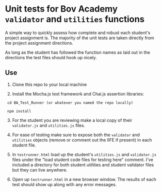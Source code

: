 # Unit tests for Bov Academy `validator` and `utilities` functions

A simple way to quickly assess how complete and robust each student's project assignment is. The majority of the unit tests are taken directly from the project assignment directions.

As long as the student has followed the function names as laid out in the directions the test files should hook up nicely.

## Use

1. Clone this repo to your local machine

2. Install the Mocha.js test framework and Chai.js assertion libraries:

  ```
   cd BA_Test_Runner (or whatever you named the repo locally)
   
   npm install
  ```

3. For the student you are reviewing make a local copy of their `validator.js` and `utilities.js` files. 

4. For ease of testing make sure to expose both the `validator` and `utilities` objects (remove or comment out the IIFE if present) in each student file.

5. In `testrunner.html` load up the student's `utilities.js` and `validator.js` files under the "load student code files for testing here" comment. I've included a directory for both student utilities and student validator files but they can live anywhere.

6. Open up `testrunner.html` in a new browser window. The results of each test should show up along with any error messages.
